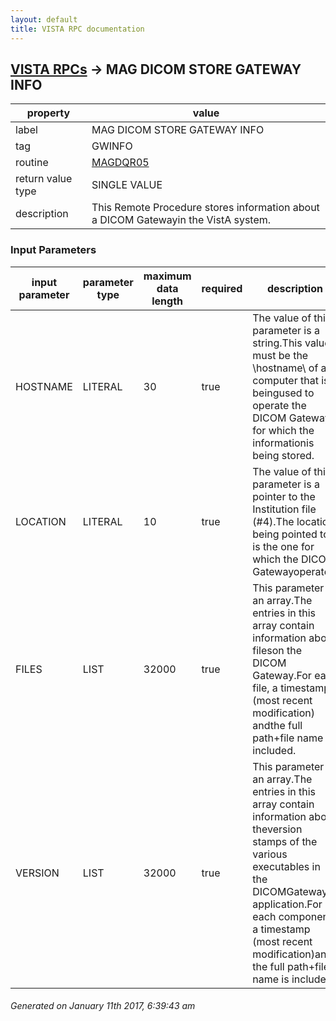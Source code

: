 ```yaml
---
layout: default
title: VISTA RPC documentation
---
```




## [VISTA RPCs](TableOfContent.md) &#8594; MAG DICOM STORE GATEWAY INFO 

 property | value 
--- | --- 
 label | MAG DICOM STORE GATEWAY INFO
 tag | GWINFO
 routine | [MAGDQR05](http://code.osehra.org/dox/Routine_MAGDQR05_source.html)
 return value type | SINGLE VALUE
 description | This Remote Procedure stores information about a DICOM Gatewayin the VistA system.

### Input Parameters

| input parameter | parameter type | maximum data length | required | description | 
| --- | --- | --- | --- | --- | 
| HOSTNAME | LITERAL | 30 | true | The value of this parameter is a string.This value must be the \hostname\ of a computer that is beingused to operate the DICOM Gateway for which the informationis being stored. | 
| LOCATION | LITERAL | 10 | true | The value of this parameter is a pointer to the Institution file (#4).The location being pointed to is the one for which the DICOM Gatewayoperates. | 
| FILES | LIST | 32000 | true | This parameter is an array.The entries in this array contain information about fileson the DICOM Gateway.For each file, a timestamp (most recent modification) andthe full path+file name is included. | 
| VERSION | LIST | 32000 | true | This parameter is an array.The entries in this array contain information about theversion stamps of the various executables in the DICOMGateway application.For each component, a timestamp (most recent modification)and the full path+file name is included. | 




 ###### Generated on January 11th 2017, 6:39:43 am